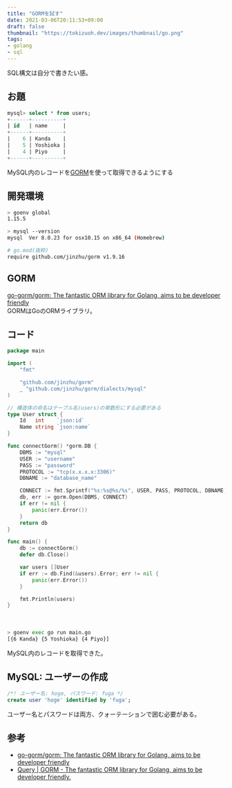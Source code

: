 ```yaml
---
title: "GORMを試す"
date: 2021-03-06T20:11:53+09:00
draft: false
thumbnail: "https://tokizuoh.dev/images/thumbnail/go.png"
tags:
- golang
- sql
---
```

  
SQL構文は自分で書きたい感。  
<!--more-->  
  
## お題  
  
```sql
mysql> select * from users;
+------+----------+
| id   | name     |
+------+----------+
|    6 | Kanda    |
|    5 | Yoshioka |
|    4 | Piyo     |
+------+----------+
```
  
MySQL内のレコードを[GORM](https://github.com/go-gorm/gorm)を使って取得できるようにする  
  
## 開発環境  
  
```bash
> goenv global
1.15.5

> mysql --version
mysql  Ver 8.0.23 for osx10.15 on x86_64 (Homebrew)

# go.mod(抜粋)
require github.com/jinzhu/gorm v1.9.16
```
  
## GORM
  
[go-gorm/gorm: The fantastic ORM library for Golang, aims to be developer friendly](https://github.com/go-gorm/gorm)  
GORMはGoのORMライブラリ。  
  
## コード  
  
```go
package main

import (
	"fmt"

	"github.com/jinzhu/gorm"
	_ "github.com/jinzhu/gorm/dialects/mysql"
)

// 構造体の命名はテーブル名(users)の単数形にする必要がある
type User struct {
	Id   int    `json:id`
	Name string `json:name`
}

func connectGorm() *gorm.DB {
	DBMS := "mysql"
	USER := "username"
	PASS := "password"
	PROTOCOL := "tcp(x.x.x.x:3306)"
	DBNAME := "database_name"

	CONNECT := fmt.Sprintf("%s:%s@%s/%s", USER, PASS, PROTOCOL, DBNAME)
	db, err := gorm.Open(DBMS, CONNECT)
	if err != nil {
		panic(err.Error())
	}
	return db
}

func main() {
	db := connectGorm()
	defer db.Close()

	var users []User
	if err := db.Find(&users).Error; err != nil {
		panic(err.Error())
	}

	fmt.Println(users)
}

```
  
　
  
```bash
> goenv exec go run main.go
[{6 Kanda} {5 Yoshioka} {4 Piyo}]
```
  
MySQL内のレコードを取得できた。  
  
## MySQL: ユーザーの作成
  
```sql
/*! ユーザー名: hoge, パスワード: fuga */
create user 'hoge' identified by 'fuga';
```
  
ユーザー名とパスワードは両方、クォーテーションで囲む必要がある。  
  
## 参考  
  
- [go-gorm/gorm: The fantastic ORM library for Golang, aims to be developer friendly](https://github.com/go-gorm/gorm)  
- [Query | GORM - The fantastic ORM library for Golang, aims to be developer friendly.](https://gorm.io/docs/query.html)  
  
